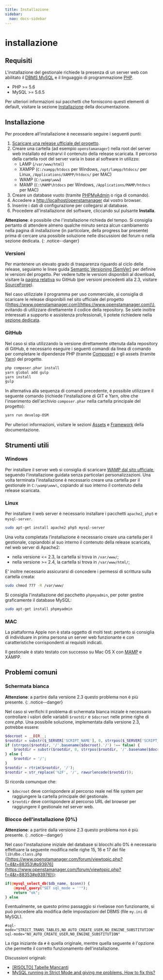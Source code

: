```yaml
---
title: Installazione
sidebar:
  nav: docs-sidebar
---
```


# installazione

## Requisiti

L'installazione del gestionale richiede la presenza di un server web con abilitato il [DBMS MySQL](https://www.mysql.com) e il linguaggio di programmazione [PHP](http://php.net).

* PHP &gt;= 5.6
* MySQL &gt;= 5.6.5

Per ulteriori informazioni sui pacchetti che forniscono questi elementi di default, visitare la sezione [Installazione](https://github.com/devcode-it/devcode-it.github.io/tree/c372246fd4462ad0101f4f643f1719d85d3d3249/docs/installazione/README.md) della documentazione.

## Installazione

Per procedere all'installazione è necessario seguire i seguenti punti:

1. [Scaricare una release ufficiale del progetto](https://github.com/devcode-it/openstamanager/releases).
2. Creare una cartella \(ad esempio `openstamanager`\) nella root del server web installato ed estrarvi il contenuto della release scaricata. Il percorso della cartella root del server varia in base al software in utilizzo:
   * LAMP \(`/var/www/html`\)
   * XAMPP \(`C:/xampp/htdocs` per Windows, `/opt/lampp/htdocs/` per Linux, `/Applications/XAMPP/htdocs/` per MAC\)
   * WAMP \(`C:\wamp\www`\)
   * MAMP \(`C:\MAMP\htdocs` per Windows, `/Applications/MAMP/htdocs` per MAC\)
3. Creare un database vuoto \(tramite [PHPMyAdmin](http://localhost/phpmyadmin/) o riga di comando\).
4. Accedere a [http://localhost/openstamanager](http://localhost/openstamanager) dal vostro browser.
5. Inserire i dati di configurazione per collegarsi al database.
6. Procedere all'installazione del software, cliccando sul pulsante **Installa**.

**Attenzione**: è possibile che l'installazione richieda del tempo. Si consiglia pertanto di attendere almeno qualche minuto senza alcun cambiamento nella pagina di installazione \(in particolare, della progress bar presente\) prima di cercare una possibile soluzione nelle discussioni del forum o nella sezione dedicata. {: .notice--danger}

### Versioni

Per mantenere un elevato grado di trasparenza riguardo al ciclo delle release, seguiamo le linee guida [Semantic Versioning \(SemVer\)](http://semver.org/) per definire le versioni del progetto. Per vedere tutte le versioni disponibili al download, visitare la [pagina relativa](https://github.com/devcode-it/openstamanager/releases) su GitHub \(per versioni precedenti alla 2.3, visitare [SourceForge](https://sourceforge.net/projects/openstamanager/files)\).

Nel caso utilizziate il programma per uso commerciale, si consiglia di scaricare le release disponibili nel sito ufficiale del progetto \([https://www.openstamanager.com](https://www.openstamanager.com)\), evitando di utilizzare direttamente il codice della repository. Se siete inoltre interessati a supporto e assistenza professionali, li potete richiedere nella [sezione dedicata](http://www.openstamanager.com/per-le-aziende/).

### GitHub

Nel caso si stia utilizzando la versione direttamente ottenuta dalla repository di GitHub, è necessario eseguire i seguenti comandi da linea di comando per completare le dipendenze PHP \(tramite [Composer](https://getcomposer.org)\) e gli assets \(tramite [Yarn](https://yarnpkg.com)\) del progetto.

```bash
php composer.phar install
yarn global add gulp
yarn install
gulp
```

In alternativa alla sequenza di comandi precedente, è possibile utilizzare il seguente comando \(richiede l'installazione di GIT e Yarn, oltre che l'inserimento dell'archivio `composer.phar` nella cartella principale del progetto\):

```bash
yarn run develop-OSM
```

Per ulteriori informazioni, visitare le sezioni [Assets](https://github.com/devcode-it/devcode-it.github.io/tree/c372246fd4462ad0101f4f643f1719d85d3d3249/docs/base/assets/README.md) e [Framework](https://github.com/devcode-it/devcode-it.github.io/tree/c372246fd4462ad0101f4f643f1719d85d3d3249/docs/base/framework/README.md) della documentazione.

## Strumenti utili

### Windows

Per installare il server web si consiglia di scaricare [WAMP dal sito ufficiale](http://www.wampserver.com/en/#download-wrapper), seguendo l'installazione guidata senza particolari personalizzazioni. Una volta terminata l’installazione è necessario creare una cartella per il gestionale in `C:\wamp\www\`, copiando al suo interno il contenuto della release scaricata.

### Linux

Per installare il web server è necessario installare i pacchetti `apache2`, `php5` e `mysql-server`.

```bash
sudo apt-get install apache2 php5 mysql-server
```

Una volta completata l’installazione è necessario creare una cartella per il gestionale, copiandobi al suo interno il contenuto della release scaricata, nel web server di Apache2:

* nella versione &lt;= 2.3, la cartella si trova in `/var/www/`;
* nella versione &gt;= 2.4, la cartella si trova in `/var/www/html/`;

E' inoltre necessario assicurarsi di concedere i permessi di scrittura sulla cartella creata:

```bash
sudo chmod 777 -R /var/www/
```

Si consiglia l'installazione del pacchetto `phpmyadmin`, per poter gestire graficamente il database MySQL:

```bash
sudo apt-get install phpmyadmin
```

### MAC

La piattaforma Apple non è stata oggetto di molti test: pertanto si consiglia di individuare in prima persona un server web funzionante e con caratteristiche corrispondenti ai requisiti indicati.

Il gestionale è stato testato con successo su Mac OS X con [MAMP](http://www.mamp.info/en/) e XAMPP.

## Problemi comuni

### Schermata bianca

**Attenzione**: a partire dalla versione 2.3 questo problema non è più presente. {: .notice--danger}

Nel caso si verifichi il problema di schermata bianca iniziale è necessario controllare i valori delle variabili `$rootdir` e `$docroot` nelle prime righe di _core.php_. Una possibile soluzione, implementata dalla versione 2.3, potrebbe essere:

```php
$docroot = __DIR__;
$rootdir = substr($_SERVER['SCRIPT_NAME'], 0, strrpos($_SERVER['SCRIPT_NAME'], '/')).'/';
if (strrpos($rootdir, '/'.basename($docroot).'/') !== false) {
    $rootdir = substr($rootdir, 0, strrpos($rootdir, '/'.basename($docroot).'/')).'/'.basename($docroot);
} else {
    $rootdir = '/';
}
$rootdir = rtrim($rootdir, '/');
$rootdir = str_replace('%2F', '/', rawurlencode($rootdir));
```

Si ricorda comunque che:

* `$docroot` deve corrispondere al percorso reale nel file system per raggiungere la cartella principale del gestionale.
* `$rootdir` deve corrispondere al percorso URL del browser per raggiungere il gestionale nel server web.

### Blocco dell'installazione \(0%\)

**Attenzione**: a partire dalla versione 2.3 questo problema non è più presente. {: .notice--danger}

Nel caso l'installazione iniziale del database si blocchi allo 0% è necessario effettuare la seguente modifica nelle righe 15, 16 e 17 del file `lib\dbo.class.php` \([https://www.openstamanager.com/forum/viewtopic.php?f=4&t=88353\#p93976](https://www.openstamanager.com/forum/viewtopic.php?f=4&t=88353#p93976)\):

```php
if(@mysql_select_db($db_name, $conn)) {
    @mysql_query("SET sql_mode = ''");
    return "ok";
} else
```

Eventualmente, se questo primo passaggio si rivelasse non funzionante, si può procedere alla modifica delle impostazioni del DBMS \(file `my.ini` di MySQL\).

```text
#sql-mode="STRICT_TRANS_TABLES,NO_AUTO_CREATE_USER,NO_ENGINE_SUBSTITUTION"
sql-mode="NO_AUTO_CREATE_USER,NO_ENGINE_SUBSTITUTION"
```

La riga iniziante da `#` è quella originale, mentre quella seguente è l'opzione che permette il corretto funzionamento dell'installazione.

Discussioni originali:

* [\[RISOLTO\] Tabelle Mancanti](http://www.openstamanager.com/forum/viewtopic.php?f=2&t=86981)
* [MySQL running in Strict Mode and giving me problems. How to fix this?](http://stackoverflow.com/questions/21667601/mysql-running-in-strict-mode-and-giving-me-problems-how-to-fix-this)

